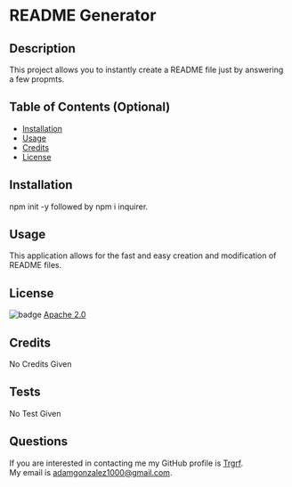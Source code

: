 # README Generator
## Description
This project allows you to instantly create a README file just by answering a few propmts.

## Table of Contents (Optional)
- [Installation](#installation)
- [Usage](#usage)
- [Credits](#credits)
- [License](#license)
## Installation
npm init -y followed by npm i inquirer.
## Usage
This application allows for the fast and easy  creation and modification of  README files. 
## License
![badge](https://img.shields.io/badge/license-Apache%202.0-blue)
[Apache 2.0](https://opensource.org/licenses/Apache-2.0)
## Credits
No Credits Given
## Tests
No Test Given
## Questions
If you are interested in contacting me my GitHub profile is [Trgrf](https://github.com/Trgrf). <br />
My email is [adamgonzalez1000@gmail.com](mailto:adamgonzalez1000@gmail.com).

